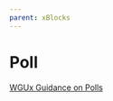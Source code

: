 ```yaml
---
parent: xBlocks
---
```


# Poll

[WGUx Guidance on Polls](https://westerngovernorsuniversity.sharepoint.com/sites/WGUx2/SitePages/Other-Advanced-Components-(Revised).aspx#poll)